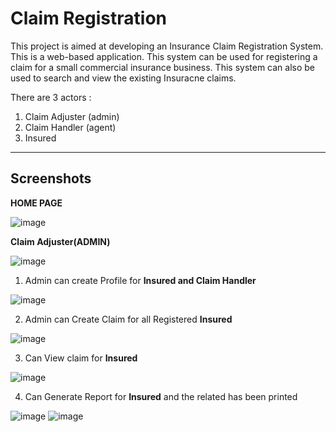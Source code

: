 # Claim Registration

This project is aimed at developing an Insurance Claim Registration System. This is a web-based application. This system can be used for registering a claim for a small commercial insurance business. This system can also be used to search and view the existing Insuracne
claims.

There are 3 actors :
1. Claim Adjuster (admin)
2. Claim Handler (agent)
3. Insured

<hr>

## Screenshots 

**HOME PAGE**

![image](https://user-images.githubusercontent.com/52199294/69261372-6ea6d680-0be7-11ea-9e7c-7c9bc03c1ed0.png)

**Claim Adjuster(ADMIN)**

![image](https://user-images.githubusercontent.com/52199294/69261528-b9c0e980-0be7-11ea-8a95-796168731ae0.png)

1. Admin can create Profile for **Insured and Claim Handler**

![image](https://user-images.githubusercontent.com/52199294/69262036-b8dc8780-0be8-11ea-89e8-fa041cdda2c9.png)

2. Admin can Create Claim for all Registered **Insured**

![image](https://user-images.githubusercontent.com/52199294/69262128-e6c1cc00-0be8-11ea-8840-b0d3fab013ff.png)

3. Can View claim for **Insured**

![image](https://user-images.githubusercontent.com/52199294/69262163-f9d49c00-0be8-11ea-9e97-ba54067e778c.png)

4. Can Generate Report for **Insured** and the related has been printed

![image](https://user-images.githubusercontent.com/52199294/69262179-02c56d80-0be9-11ea-8b77-53fbf320dbb3.png)
![image](https://user-images.githubusercontent.com/52199294/69262371-65b70480-0be9-11ea-85cb-2a6542a9a4f0.png)


